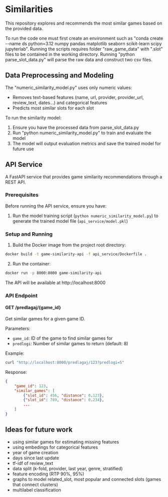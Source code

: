 # Similarities

This repository explores and recommends the most similar games based on the provided data.

To run the code one must first create an environment such as "conda create --name ds python=3.12 numpy pandas matplotlib seaborn scikit-learn scipy jupyterlab". Running the scripts requires folder "raw_game_data" with ".slot" files to be contained in the working directory. Running "python parse_slot_data.py" will parse the raw data and construct two csv files.

## Data Preprocessing and Modeling

The "numeric_similarity_model.py" uses only numeric values:
- Removes text-based features (name, url, provider, provider_url, review_text, dates...) and categorical features
- Predicts most similar slots for each slot

To run the similarity model:
1. Ensure you have the processed data from parse_slot_data.py
2. Run "python numeric_similarity_model.py" to train and evaluate the model
3. The model will output evaluation metrics and save the trained model for future use

## API Service

A FastAPI service that provides game similarity recommendations through a REST API.

### Prerequisites

Before running the API service, ensure you have:
1. Run the model training script (`python numeric_similarity_model.py`) to generate the trained model file (`api_service/model.pkl`)

### Setup and Running

1. Build the Docker image from the project root directory:
```bash
docker build -t game-similarity-api -f api_service/Dockerfile .
```

2. Run the container:
```bash
docker run -p 8000:8000 game-similarity-api
```

The API will be available at http://localhost:8000

### API Endpoint

#### GET /predlagaj/{game_id}

Get similar games for a given game ID.

Parameters:
- `game_id`: ID of the game to find similar games for
- `predlogi`: Number of similar games to return (default: 8)

Example:
```bash
curl "http://localhost:8000/predlagaj/123?predlogi=5"
```

Response:
```json
{
    "game_id": 123,
    "similar_games": [
        {"slot_id": 456, "distance": 0.123},
        {"slot_id": 789, "distance": 0.234},
        ...
    ]
}
```

## Ideas for future work
 - using similar games for estimating missing features
 - using embedings for categorical features
 - year of game creation
 - days since last update
 - tf-idf of review_text
 - data split (k-fold, provider, last year, genre, stratified)
 - feature encoding (RTP 90%, 95%)
 - graphs to model related_slot, most popular and connected slots (games that connect clusters)
 - multilabel classification
 